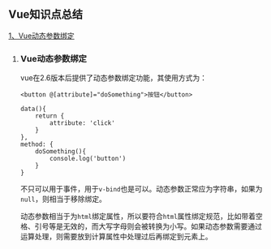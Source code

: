 ## Vue知识点总结

[1、Vue动态参数绑定](#Vue动态参数绑定)


1. ### Vue动态参数绑定

    vue在2.6版本后提供了动态参数绑定功能，其使用方式为：
    ```
    <button @[attribute]="doSomething">按钮</button>

    data(){
        return {
            attribute: 'click'
        }
    },
    method: {
        doSomething(){
            console.log('button')
        }
    }

    ```
    不只可以用于事件，用于`v-bind`也是可以。动态参数正常应为字符串，如果为`null`，则相当于移除绑定。

    动态参数相当于为`html`绑定属性，所以要符合`html`属性绑定规范，比如带着空格、引号等是无效的，而大写字母则会被转换为小写。如果动态参数需要通过运算处理，则需要放到计算属性中处理过后再绑定到元素上。
